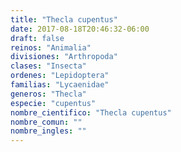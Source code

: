 ```yaml
---
title: "Thecla cupentus"
date: 2017-08-18T20:46:32-06:00
draft: false
reinos: "Animalia"
divisiones: "Arthropoda"
clases: "Insecta"
ordenes: "Lepidoptera"
familias: "Lycaenidae"
generos: "Thecla"
especie: "cupentus"
nombre_cientifico: "Thecla cupentus"
nombre_comun: ""
nombre_ingles: ""
---
```

